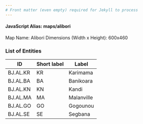 ```yaml
---
# Front matter (even empty) required for Jekyll to process
---
```


#### JavaScript Alias: maps/alibori

Map Name: Alibori
Dimensions (Width x Height): 600x460

### List of Entities

| ID       | Short label | Label      |
| -------- | ----------- | ---------- |
| BJ.AL.KR | KR          | Karimama   |
| BJ.AL.BA | BA          | Banikoara  |
| BJ.AL.KN | KN          | Kandi      |
| BJ.AL.MA | MA          | Malanville |
| BJ.AL.GO | GO          | Gogounou   |
| BJ.AL.SE | SE          | Segbana    |
